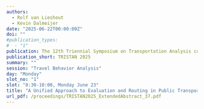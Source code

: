 ```yaml
---
authors:
  - Rolf van Lieshout
  - Kevin Dalmeijer
date: "2025-06-22T00:00:00Z"
doi: ""
#publication_types:
#  - "1"
publication: The 12th Triennial Symposium on Transportation Analysis conference
publication_short: TRISTAN 2025
summary: ""
session: "Travel Behavior Analysis"
day: "Monday"
slot_no: "1"
slot: "8:30-10:00, Monday June 23"
title: "A Unified Approach to Evaluation and Routing in Public Transport Systems"
url_pdf: /proceedings/TRISTAN2025_ExtendedAbstract_37.pdf
---
```

